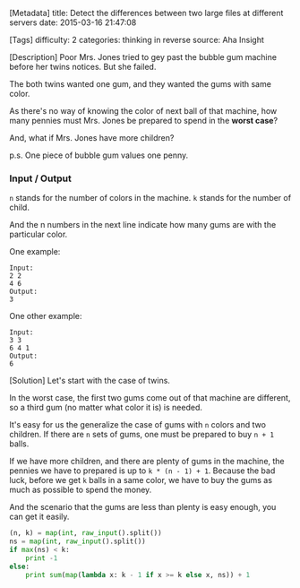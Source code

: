 [Metadata]
title: Detect the differences between two large files at different servers
date: 2015-03-16 21:47:08 

[Tags]
difficulty: 2
categories: thinking in reverse
source: Aha Insight

[Description]
Poor Mrs. Jones tried to gey past the bubble gum machine before her twins notices. But she failed.

The both twins wanted one gum, and they wanted the gums with same color.

As there's no way of knowing the color of next ball of that machine, how many pennies must Mrs. Jones be prepared to spend in the **worst case**? 

And, what if Mrs. Jones have more children?

p.s. One piece of bubble gum values one penny.

### Input / Output

``n`` stands for the number of colors in the machine. ``k`` stands for the number of child.

And the n numbers in the next line indicate how many gums are with the particular color.

One example:

```
Input:
2 2
4 6
Output:
3
```

One other example:

```
Input:
3 3
6 4 1
Output:
6
```

[Solution]
Let's start with the case of twins.

In the worst case, the first two gums come out of that machine are different, so a third gum (no matter what color it is) is needed.

It's easy for us the generalize the case of gums with ``n`` colors and two children. If there are ``n`` sets of gums, one must be prepared to buy ``n + 1`` balls.

If we have more children, and there are plenty of gums in the machine, the pennies we have to prepared is up to ``k * (n - 1) + 1``. Because the bad luck, before we get ``k`` balls in a same color, we have to buy the gums as much as possible to spend the money.

And the scenario that the gums are less than plenty is easy enough, you can get it easily.

```python
(n, k) = map(int, raw_input().split())
ns = map(int, raw_input().split())
if max(ns) < k:
    print -1
else:
    print sum(map(lambda x: k - 1 if x >= k else x, ns)) + 1
```
